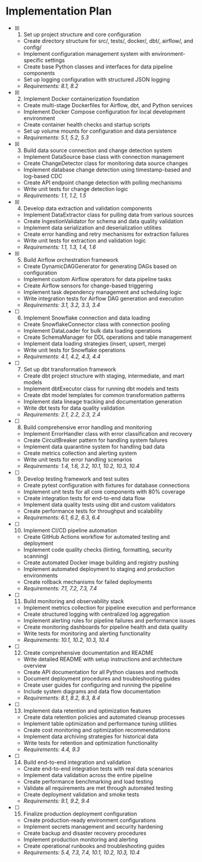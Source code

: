 # Implementation Plan

- [x] 1. Set up project structure and core configuration
  - Create directory structure for src/, tests/, docker/, dbt/, airflow/, and config/
  - Implement configuration management system with environment-specific settings
  - Create base Python classes and interfaces for data pipeline components
  - Set up logging configuration with structured JSON logging
  - _Requirements: 8.1, 8.2_

- [x] 2. Implement Docker containerization foundation
  - Create multi-stage Dockerfiles for Airflow, dbt, and Python services
  - Implement Docker Compose configuration for local development environment
  - Create container health checks and startup scripts
  - Set up volume mounts for configuration and data persistence
  - _Requirements: 5.1, 5.2, 5.3_

- [x] 3. Build data source connection and change detection system
  - Implement DataSource base class with connection management
  - Create ChangeDetector class for monitoring data source changes
  - Implement database change detection using timestamp-based and log-based CDC
  - Create API endpoint change detection with polling mechanisms
  - Write unit tests for change detection logic
  - _Requirements: 1.1, 1.2, 1.5_

- [x] 4. Develop data extraction and validation components
  - Implement DataExtractor class for pulling data from various sources
  - Create IngestionValidator for schema and data quality validation
  - Implement data serialization and deserialization utilities
  - Create error handling and retry mechanisms for extraction failures
  - Write unit tests for extraction and validation logic
  - _Requirements: 1.1, 1.3, 1.4, 1.6_

- [x] 5. Build Airflow orchestration framework
  - Create DynamicDAGGenerator for generating DAGs based on configuration
  - Implement custom Airflow operators for data pipeline tasks
  - Create Airflow sensors for change-based triggering
  - Implement task dependency management and scheduling logic
  - Write integration tests for Airflow DAG generation and execution
  - _Requirements: 3.1, 3.2, 3.3, 3.4_

- [ ] 6. Implement Snowflake connection and data loading
  - Create SnowflakeConnector class with connection pooling
  - Implement DataLoader for bulk data loading operations
  - Create SchemaManager for DDL operations and table management
  - Implement data loading strategies (insert, upsert, merge)
  - Write unit tests for Snowflake operations
  - _Requirements: 4.1, 4.2, 4.3, 4.4_

- [ ] 7. Set up dbt transformation framework
  - Create dbt project structure with staging, intermediate, and mart models
  - Implement dbtExecutor class for running dbt models and tests
  - Create dbt model templates for common transformation patterns
  - Implement data lineage tracking and documentation generation
  - Write dbt tests for data quality validation
  - _Requirements: 2.1, 2.2, 2.3, 2.4_

- [ ] 8. Build comprehensive error handling and monitoring
  - Implement ErrorHandler class with error classification and recovery
  - Create CircuitBreaker pattern for handling system failures
  - Implement data quarantine system for handling bad data
  - Create metrics collection and alerting system
  - Write unit tests for error handling scenarios
  - _Requirements: 1.4, 1.6, 3.2, 10.1, 10.2, 10.3, 10.4_

- [ ] 9. Develop testing framework and test suites
  - Create pytest configuration with fixtures for database connections
  - Implement unit tests for all core components with 80% coverage
  - Create integration tests for end-to-end data flow
  - Implement data quality tests using dbt and custom validators
  - Create performance tests for throughput and scalability
  - _Requirements: 6.1, 6.2, 6.3, 6.4_

- [ ] 10. Implement CI/CD pipeline automation
  - Create GitHub Actions workflow for automated testing and deployment
  - Implement code quality checks (linting, formatting, security scanning)
  - Create automated Docker image building and registry pushing
  - Implement automated deployment to staging and production environments
  - Create rollback mechanisms for failed deployments
  - _Requirements: 7.1, 7.2, 7.3, 7.4_

- [ ] 11. Build monitoring and observability stack
  - Implement metrics collection for pipeline execution and performance
  - Create structured logging with centralized log aggregation
  - Implement alerting rules for pipeline failures and performance issues
  - Create monitoring dashboards for pipeline health and data quality
  - Write tests for monitoring and alerting functionality
  - _Requirements: 10.1, 10.2, 10.3, 10.4_

- [ ] 12. Create comprehensive documentation and README
  - Write detailed README with setup instructions and architecture overview
  - Create API documentation for all Python classes and methods
  - Document deployment procedures and troubleshooting guides
  - Create user guides for configuring and running the pipeline
  - Include system diagrams and data flow documentation
  - _Requirements: 8.1, 8.2, 8.3, 8.4_

- [ ] 13. Implement data retention and optimization features
  - Create data retention policies and automated cleanup processes
  - Implement table optimization and performance tuning utilities
  - Create cost monitoring and optimization recommendations
  - Implement data archiving strategies for historical data
  - Write tests for retention and optimization functionality
  - _Requirements: 4.4, 9.3_

- [ ] 14. Build end-to-end integration and validation
  - Create end-to-end integration tests with real data scenarios
  - Implement data validation across the entire pipeline
  - Create performance benchmarking and load testing
  - Validate all requirements are met through automated testing
  - Create deployment validation and smoke tests
  - _Requirements: 9.1, 9.2, 9.4_

- [ ] 15. Finalize production deployment configuration
  - Create production-ready environment configurations
  - Implement secrets management and security hardening
  - Create backup and disaster recovery procedures
  - Implement production monitoring and alerting
  - Create operational runbooks and troubleshooting guides
  - _Requirements: 5.4, 7.3, 7.4, 10.1, 10.2, 10.3, 10.4_